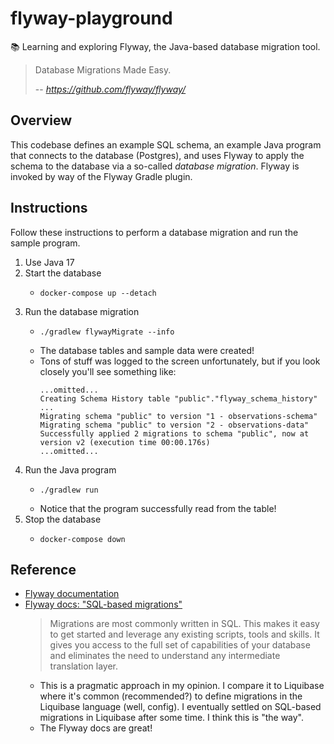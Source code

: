 # flyway-playground

📚 Learning and exploring Flyway, the Java-based database migration tool.

> Database Migrations Made Easy.
> 
> --<cite> https://github.com/flyway/flyway/ </cite>


## Overview

This codebase defines an example SQL schema, an example Java program that connects to the database (Postgres), and uses
Flyway to apply the schema to the database via a so-called *database  migration*. Flyway is invoked by way of the Flyway
Gradle plugin.    


## Instructions

Follow these instructions to perform a database migration and run the sample program.

1. Use Java 17
2. Start the database
   * ```shell
     docker-compose up --detach
     ```
3. Run the database migration
   * ```shell
     ./gradlew flywayMigrate --info
     ```
   * The database tables and sample data were created!
   * Tons of stuff was logged to the screen unfortunately, but if you look closely you'll see something like:
     ```text
     ...omitted...
     Creating Schema History table "public"."flyway_schema_history" ...
     Migrating schema "public" to version "1 - observations-schema"
     Migrating schema "public" to version "2 - observations-data"
     Successfully applied 2 migrations to schema "public", now at version v2 (execution time 00:00.176s)
     ...omitted...
     ```
4. Run the Java program
   * ```shell
     ./gradlew run
     ```
   * Notice that the program successfully read from the table!
5. Stop the database
   * ```shell
     docker-compose down
     ```


## Reference

* [Flyway documentation](https://flywaydb.org/documentation/)
* [Flyway docs: "SQL-based migrations"](https://flywaydb.org/documentation/concepts/migrations#sql-based-migrations)
  > Migrations are most commonly written in SQL. This makes it easy to get started and leverage any existing scripts,
  > tools and skills. It gives you access to the full set of capabilities of your database and eliminates the need to
  > understand any intermediate translation layer.
  * This is a pragmatic approach in my opinion. I compare it to Liquibase where it's common (recommended?) to define
    migrations in the Liquibase language (well, config). I eventually settled on SQL-based migrations in Liquibase after
    some time. I think this is "the way".
  * The Flyway docs are great!
